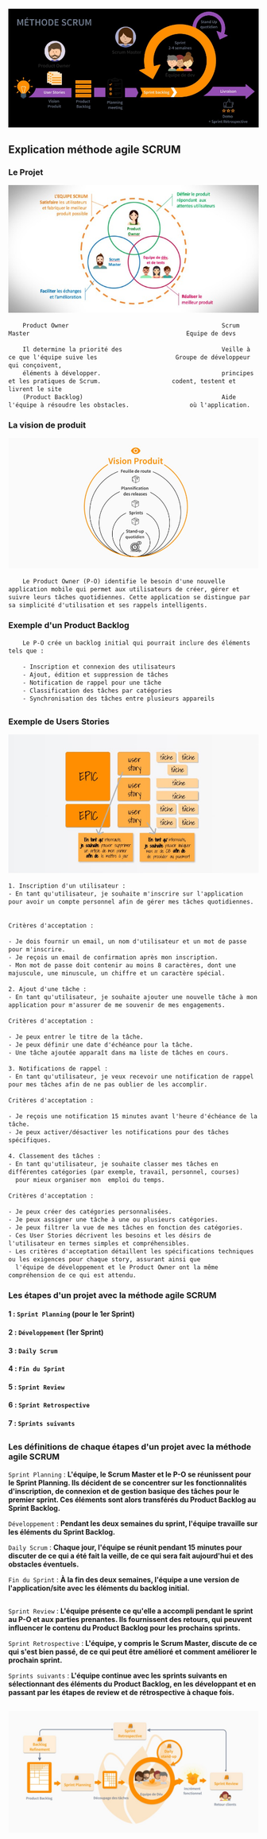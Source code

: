 ![](/imgs/SCRUM.jpg)

## Explication méthode agile SCRUM


### Le Projet

![](/imgs/Role-scrum.jpg)

        Product Owner                                           Scrum Master                                            Equipe de devs

        Il determine la priorité des                            Veille à ce que l'équipe suive les                      Groupe de développeur qui conçoivent,
        éléments à développer.                                  principes et les pratiques de Scrum.                    codent, testent et livrent le site
        (Product Backlog)                                       Aide l'équipe à résoudre les obstacles.                 où l'application.


### La vision de produit

![](/imgs/Vision-Produit.jpg)

        Le Product Owner (P-O) identifie le besoin d'une nouvelle application mobile qui permet aux utilisateurs de créer, gérer et suivre leurs tâches quotidiennes. Cette application se distingue par sa simplicité d'utilisation et ses rappels intelligents.
        

### Exemple d'un Product Backlog

        Le P-O crée un backlog initial qui pourrait inclure des éléments tels que :

        - Inscription et connexion des utilisateurs
        - Ajout, édition et suppression de tâches
        - Notification de rappel pour une tâche
        - Classification des tâches par catégories
        - Synchronisation des tâches entre plusieurs appareils
##

### Exemple de Users Stories

![](/imgs/Users-stories.jpg)

```
1. Inscription d'un utilisateur :
- En tant qu'utilisateur, je souhaite m'inscrire sur l'application pour avoir un compte personnel afin de gérer mes tâches quotidiennes.


Critères d'acceptation :

- Je dois fournir un email, un nom d'utilisateur et un mot de passe pour m'inscrire.
- Je reçois un email de confirmation après mon inscription.
- Mon mot de passe doit contenir au moins 8 caractères, dont une majuscule, une minuscule, un chiffre et un caractère spécial.

2. Ajout d'une tâche :
- En tant qu'utilisateur, je souhaite ajouter une nouvelle tâche à mon application pour m'assurer de me souvenir de mes engagements.

Critères d'acceptation :

- Je peux entrer le titre de la tâche.
- Je peux définir une date d'échéance pour la tâche.
- Une tâche ajoutée apparaît dans ma liste de tâches en cours.

3. Notifications de rappel :
- En tant qu'utilisateur, je veux recevoir une notification de rappel pour mes tâches afin de ne pas oublier de les accomplir.

Critères d'acceptation :

- Je reçois une notification 15 minutes avant l'heure d'échéance de la tâche.
- Je peux activer/désactiver les notifications pour des tâches spécifiques.

4. Classement des tâches :
- En tant qu'utilisateur, je souhaite classer mes tâches en différentes catégories (par exemple, travail, personnel, courses) 
  pour mieux organiser mon  emploi du temps.

Critères d'acceptation :

- Je peux créer des catégories personnalisées.
- Je peux assigner une tâche à une ou plusieurs catégories.
- Je peux filtrer la vue de mes tâches en fonction des catégories.
- Ces User Stories décrivent les besoins et les désirs de l'utilisateur en termes simples et compréhensibles. 
- Les critères d'acceptation détaillent les spécifications techniques ou les exigences pour chaque story, assurant ainsi que 
  l'équipe de développement et le Product Owner ont la même compréhension de ce qui est attendu.
```

### Les étapes d'un projet avec la méthode agile SCRUM


#### 1 : `Sprint Planning` (pour le 1er Sprint)
#### 2 : `Développement` (1er Sprint)
#### 3 : `Daily Scrum`
#### 4 : `Fin du Sprint`
#### 5 : `Sprint Review`
#### 6 : `Sprint Retrospective`
#### 7 : `Sprints suivants`
##

### Les définitions de chaque étapes d'un projet avec la méthode agile SCRUM

`Sprint Planning` :             **L'équipe, le Scrum Master et le P-O se réunissent pour le Sprint Planning. 
                                Ils décident de se concentrer sur les fonctionnalités d'inscription, de connexion et de gestion basique des tâches pour le      premier sprint. 
                                Ces éléments sont alors transférés du Product Backlog au Sprint Backlog.**


`Développement` :               **Pendant les deux semaines du sprint, l'équipe travaille sur les éléments du Sprint Backlog.**


`Daily Scrum` :                 **Chaque jour, l'équipe se réunit pendant 15 minutes pour discuter de ce qui a été fait la veille, 
                                de ce qui sera fait aujourd'hui et des obstacles éventuels.**


`Fin du Sprint` :               **À la fin des deux semaines, l'équipe a une version de l'application/site avec les éléments du backlog initial.**


##


`Sprint Review` :               **L'équipe présente ce qu'elle a accompli pendant le sprint au P-O et aux parties prenantes. 
                                Ils fournissent des retours, qui peuvent influencer le contenu du Product Backlog pour les prochains sprints.**


`Sprint Retrospective` :        **L'équipe, y compris le Scrum Master, discute de ce qui s'est bien passé,
                                de ce qui peut être amélioré et comment améliorer le prochain sprint.**


`Sprints suivants` :            **L'équipe continue avec les sprints suivants en sélectionnant des éléments du Product Backlog,
                                en les développant et en passant par les étapes de review et de rétrospective à chaque fois.**
##
![](/imgs/SCRUM2.jpg)